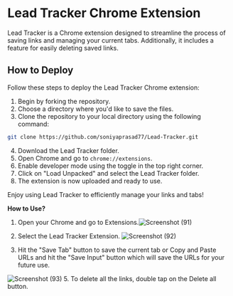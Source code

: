 # Lead Tracker Chrome Extension

Lead Tracker is a Chrome extension designed to streamline the process of saving links and managing your current tabs. Additionally, it includes a feature for easily deleting saved links.

## How to Deploy

Follow these steps to deploy the Lead Tracker Chrome extension:

1. Begin by forking the repository.
2. Choose a directory where you'd like to save the files.
3. Clone the repository to your local directory using the following command:

```bash
git clone https://github.com/soniyaprasad77/Lead-Tracker.git
```

4. Download the Lead Tracker folder.
5. Open Chrome and go to `chrome://extensions`.
6. Enable developer mode using the toggle in the top right corner.
7. Click on "Load Unpacked" and select the Lead Tracker folder.
8. The extension is now uploaded and ready to use.

Enjoy using Lead Tracker to efficiently manage your links and tabs!

**How to Use?**
1. Open your Chrome and go to Extensions.![Screenshot (91)](https://github.com/soniyaprasad77/Lead-Tracker/assets/63783532/2d7c8309-ed22-4a69-8608-bb451dd0b860)

3. Select the Lead Tracker Extension.
![Screenshot (92)](https://github.com/soniyaprasad77/Lead-Tracker/assets/63783532/8e8097b3-a1e4-4d21-b484-9a55b830ee3b)

4. Hit the "Save Tab" button to save the current tab or Copy and Paste URLs and hit the "Save Input" button which will save the URLs for your future use.

![Screenshot (93)](https://github.com/soniyaprasad77/Lead-Tracker/assets/63783532/084be550-3792-48c8-83f2-aed1f0b23407)
5. To delete all the links, double tap on the Delete all button.
